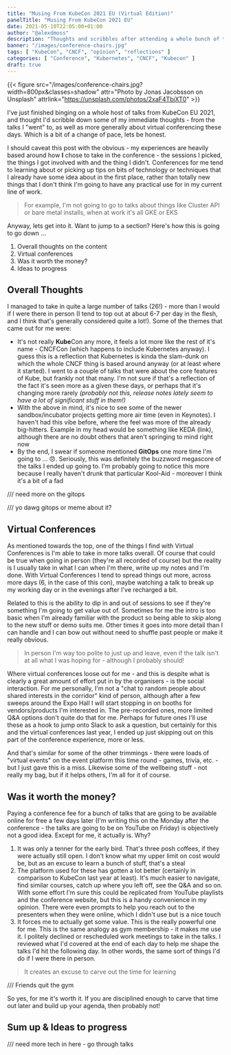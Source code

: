```yaml
---
title: "Musing From KubeCon 2021 EU (Virtual Edition)"
panelTitle: "Musing From KubeCon 2021 EU"
date: 2021-05-10T22:05:00+01:00
author: "@alexdmoss"
description: "Thoughts and scribbles after attending a whole bunch of talks at KubeCon EU 2021"
banner: "/images/conference-chairs.jpg"
tags: [ "KubeCon", "CNCF", "opinion", "reflections" ]
categories: [ "Conference", "Kubernetes", "CNCF", "Kubecon" ]
draft: true
---
```


{{< figure src="/images/conference-chairs.jpg?width=800px&classes=shadow" attr="Photo by Jonas Jacobsson on Unsplash" attrlink="https://unsplash.com/photos/2xaF4TbjXT0" >}}

I've just finished binging on a whole host of talks from KubeCon EU 2021, and thought I'd scribble down some of my immediate thoughts - from the talks I "went" to, as well as more generally about virtual conferencing these days. Which is a bit of a change of pace, lets be honest.

I should caveat this post with the obvious - my experiences are heavily based around how **I** chose to take in the conference - the sessions I picked, the things I got involved with and the thing I didn't. Conferences for me tend to learning about or picking up tips on bits of technology or techniques that I already have some idea about in the first place, rather than totally new things that I don't think I'm going to have any practical use for in my current line of work.

> For example, I'm not going to go to talks about things like Cluster API or bare metal installs, when at work it's all GKE or EKS

Anyway, lets get into it. Want to jump to a section? Here's how this is going to go down ...

1. Overall thoughts on the content
2. Virtual conferences
3. Was it worth the money?
4. Ideas to progress

## Overall Thoughts

I managed to take in quite a large number of talks (26!) - more than I would if I were there in person (I tend to top out at about 6-7 per day in the flesh, and I think that's generally considered quite a lot!). Some of the themes that came out for me were:

- It's not really **Kube**Con any more, it feels a lot more like the rest of it's name - CNCFCon (which happens to include Kubernetes anyway). I guess this is a reflection that Kubernetes is kinda the slam-dunk on which the whole CNCF thing is based around anyway (or at least where it started). I went to a couple of talks that were about the core features of Kube, but frankly not that many. I'm not sure if that's a reflection of the fact it's seen more as a given these days, or perhaps that it's changing more rarely _(probably not this, release notes lately seem to have a lot of significant stuff in them!)_
- With the above in mind, it's nice to see some of the newer sandbox/incubator projects getting more air time (even in Keynotes). I haven't had this vibe before, where the feel was more of the already big-hitters. Example in my head would be something like KEDA (link), although there are no doubt others that aren't springing to mind right now
- By the end, I swear if someone mentioned **GitOps** one more time I'm going to ... :angry:. Seriously, this was definitely the buzzword megascore of the talks I ended up going to. I'm probably going to notice this more because I really haven't drunk that particular Kool-Aid - moreover I think it's a bit of a fad

/// need more on the gitops

/// yo dawg gitops or meme about it?

## Virtual Conferences

As mentioned towards the top, one of the things I find with Virtual Conferences is I'm able to take in more talks overall. Of course that could be true when going in person (they're all recorded of course) but the reality is I usually take in what I can when I'm there, write up my notes and I'm done. With Virtual Conferences I tend to spread things out more, across more days (6, in the case of this con), maybe watching a talk to break up my working day or in the evenings after I've recharged a bit.

Related to this is the ability to dip in and out of sessions to see if they're something I'm going to get value out of. Sometimes for me the intro is too basic when I'm already familiar with the product so being able to skip along to the new stuff or demo suits me. Other times it goes into more detail than I can handle and I can bow out without need to shuffle past people or make it really obvious.

> In person I'm way too polite to just up and leave, even if the talk isn't at all what I was hoping for - although I probably should!

Where virtual conferences loose out for me - and this is despite what is clearly a great amount of effort put in by the organisers - is the social interaction. For me personally, I'm not a "chat to random people about shared interests in the corridor" kind of person, although after a few sweeps around the Expo Hall I will start stopping in on booths for vendors/products I'm interested in. The pre-recorded ones, more limited Q&A options don't quite do that for me. Perhaps for future ones I'll use these as a hook to jump onto Slack to ask a question, but certainly for this and the virtual conferences last year, I ended up just skipping out on this part of the conference experience, more or less.

And that's similar for some of the other trimmings - there were loads of "virtual events" on the event platform this time round - games, trivia, etc. - but I just gave this is a miss. Likewise some of the wellbeing stuff - not really my bag, but if it helps others, I'm all for it of course.

## Was it worth the money?

Paying a conference fee for a bunch of talks that are going to be available online for free a few days later (I'm writing this on the Monday after the conference - the talks are going to be on YouTube on Friday) is objectively not a good idea. Except for me, it actually is. Why?

1. It was only a tenner for the early bird. That's three posh coffees, if they were actually still open. I don't know what my upper limit on cost would be, but as an excuse to learn a bunch of stuff, that's a steal
2. The platform used for these has gotten a lot better (certainly in comparison to KubeCon last year at least). It's much easier to navigate, find similar courses, catch up where you left off, see the Q&A and so on. With some effort I'm sure this could be replicated from YouTube playlists and the conference website, but this is a handy convenience in my opinion. There were even prompts to help you reach out to the presenters when they were online, which I didn't use but is a nice touch
3. It forces me to actually get some value. This is the really powerful one for me. This is the same analogy as gym membership - it makes me use it. I politely declined or rescheduled work meetings to take in the talks. I reviewed what I'd covered at the end of each day to help me shape the talks I'd hit the following day. In other words, the same sort of things I'd do if I were there in person.

> It creates an excuse to carve out the time for learning

/// Friends quit the gym

So yes, for me it's worth it. If you are disciplined enough to carve that time out later and build up your agenda, then probably not!

## Sum up & Ideas to progress

/// need more tech in here - go through talks
